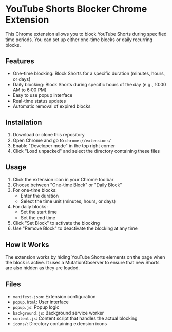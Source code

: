 # YouTube Shorts Blocker Chrome Extension

This Chrome extension allows you to block YouTube Shorts during specified time periods. You can set up either one-time blocks or daily recurring blocks.

## Features

- One-time blocking: Block Shorts for a specific duration (minutes, hours, or days)
- Daily blocking: Block Shorts during specific hours of the day (e.g., 10:00 AM to 6:00 PM)
- Easy to use popup interface
- Real-time status updates
- Automatic removal of expired blocks

## Installation

1. Download or clone this repository
2. Open Chrome and go to `chrome://extensions/`
3. Enable "Developer mode" in the top right corner
4. Click "Load unpacked" and select the directory containing these files

## Usage

1. Click the extension icon in your Chrome toolbar
2. Choose between "One-time Block" or "Daily Block"
3. For one-time blocks:
   - Enter the duration
   - Select the time unit (minutes, hours, or days)
4. For daily blocks:
   - Set the start time
   - Set the end time
5. Click "Set Block" to activate the blocking
6. Use "Remove Block" to deactivate the blocking at any time

## How it Works

The extension works by hiding YouTube Shorts elements on the page when the block is active. It uses a MutationObserver to ensure that new Shorts are also hidden as they are loaded.

## Files

- `manifest.json`: Extension configuration
- `popup.html`: User interface
- `popup.js`: Popup logic
- `background.js`: Background service worker
- `content.js`: Content script that handles the actual blocking
- `icons/`: Directory containing extension icons